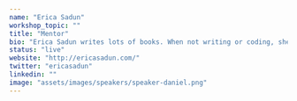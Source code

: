 ```yaml
---
name: "Erica Sadun"
workshop_topic: ""
title: "Mentor"
bio: "Erica Sadun writes lots of books. When not writing or coding, she parents geeks who are brushing up on their world domination skills. According to her academic dosimeter, she's acquired more education than any self-respecting person might consider wise. She enjoys deep diving into technology and has written, co-written, and contributed to dozens of books about computing and digital media. Sadun has blogged at TUAW, Ars Technica, O'Reilly, and Lifehacker. She has also authored more rejected Swift Language proposals than anyone else."
status: "live"
website: "http://ericasadun.com/"
twitter: "ericasadun"
linkedin: ""
image: "assets/images/speakers/speaker-daniel.png"
---
```

